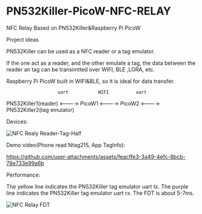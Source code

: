 # PN532Killer-PicoW-NFC-RELAY
NFC Relay Based on PN532Killer&amp;Raspberry Pi PicoW

Project ideas

PN532Killer can be used as a NFC reader or a tag emulator.

If the one act as a reader, and the other emulate a tag, the data between the reader an tag can be transimtted over WIFI, BLE ,LORA, etc.

Raspberry Pi PicoW built in WIFI&BLE, so it is ideal for data transfer.

                       uart           WIFI          uart
PN532Killer1(reader) <----> PicoW1 <----> PicoW2 <----> PN532Killer2(tag emulator)

Devices:

![NFC Realy Reader-Tag-Half](https://github.com/user-attachments/assets/d9af2d87-4cbf-48e2-94da-98c631ce651d)


Demo video(Phone read Ntag215, App TagInfo):



https://github.com/user-attachments/assets/feacffe3-3a49-4efc-8bcb-78e733e99a6b



Performance:

The yellow line indicates the PN532Killer tag emulator uart tx.
The purple line indicates the PN532Killer tag emulator uart rx.
The FDT is about 5-7ms.

![NFC Relay FDT](https://github.com/user-attachments/assets/8385b77c-8824-4429-8d64-7ab47a677f41)
